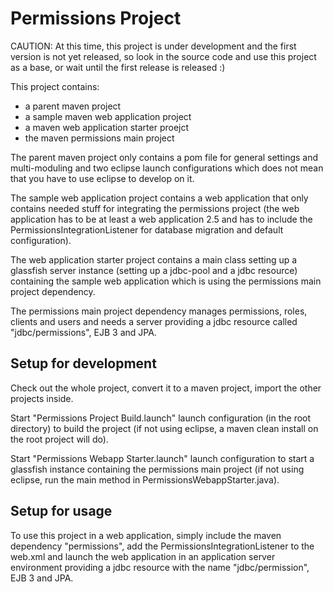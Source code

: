 # Permissions Project

CAUTION: At this time, this project is under development and the first version is not yet released, so look in the source code and use this project as a base, or wait until the first release is released :)

This project contains:

 - a parent maven project
 - a sample maven web application project
 - a maven web application starter proejct
 - the maven permissions main project

The parent maven project only contains a pom file for general settings and multi-moduling and two eclipse launch configurations which does not mean that you have to use eclipse to develop on it.

The sample web application project contains a web application that only contains needed stuff for integrating the permissions project (the web application has to be at least a web application 2.5 and has to include the PermissionsIntegrationListener for database migration and default configuration).

The web application starter project contains a main class setting up a glassfish server instance (setting up a jdbc-pool and a jdbc resource) containing the sample web application which is using the permissions main project dependency.

The permissions main project dependency manages permissions, roles, clients and users and needs a server providing a jdbc resource called "jdbc/permissions", EJB 3 and JPA.

## Setup for development

Check out the whole project, convert it to a maven project, import the other projects inside.

Start "Permissions Project Build.launch" launch configuration (in the root directory) to build the project (if not using eclipse, a maven clean install on the root project will do).

Start "Permissions Webapp Starter.launch" launch configuration to start a glassfish instance containing the permissions main project (if not using eclipse, run the main method in PermissionsWebappStarter.java).

## Setup for usage

To use this project in a web application, simply include the maven dependency "permissions", add the PermissionsIntegrationListener to the web.xml and launch the web application in an application server environment providing a jdbc resource with the name "jdbc/permission", EJB 3 and JPA.
